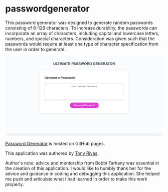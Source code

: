 # passwordgenerator

This password generator was designed to generate random passwords consisting of 8-128 characters. To increase durability, the passwords can incorporate an array of characters, including capital and lowercase letters, numbers, and special characters. Consideration was given such that the passwords would require at least one type of character specification from the user in order to generate.

![Ultimate Password Generator](assets/passwordgenerator_ss.png)

[Password Generator](https://github.com/cynesthete/passwordgenerator) is hosted on GitHub pages.

This application was authored by [Tony Rivas](https://cynesthete.github.io).

Author's note: advice and mentorship from Bobbi Tarkany was essential in the creation of this application. I would like to humbly thank her for the advice and guidance in coding and debugging this application. She helped me push and articulate what I had learned in order to make this work properly.